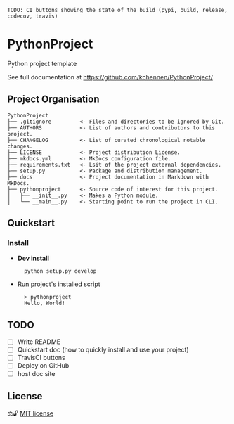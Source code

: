 `TODO: CI buttons showing the state of the build (pypi, build, release, codecov, travis)`

# PythonProject

Python project template

See full documentation at https://github.com/kchennen/PythonProject/

## Project Organisation

    PythonProject
    ├── .gitignore         <- Files and directories to be ignored by Git.
    ├── AUTHORS            <- List of authors and contributors to this project.
    ├── CHANGELOG          <- List of curated chronological notable changes.
    ├── LICENSE            <- Project distribution License.
    ├── mkdocs.yml         <- MkDocs configuration file.
    ├── requirements.txt   <- Lsit of the project external dependencies.
    ├── setup.py           <- Package and distribution management.
    ├── docs               <- Project documentation in Markdown with MkDocs.
    ├── pythonproject      <- Source code of interest for this project.
    │   ├── __init__.py    <- Makes a Python module.
    │   └── __main__.py    <- Starting point to run the project in CLI.

## Quickstart

### Install
- **Dev install**

        python setup.py develop

- Run project's installed script

        > pythonproject
        Hello, World!

## TODO
- [ ] Write README
- [ ] Quickstart doc (how to quickly install and use your project)
- [ ] TravisCI buttons
- [ ] Deploy on GitHub
- [ ] host doc site

## License
⚖️🔓 [MIT license](LICENSE)